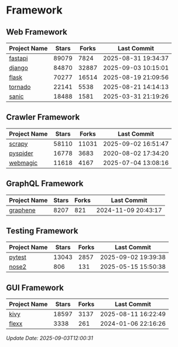 # Framework

## Web Framework
| Project Name | Stars | Forks | Last Commit |
| ------------ | ----- | ----- | ----------- |
| [fastapi](https://github.com/fastapi/fastapi) | 89079 | 7824 | 2025-08-31 19:34:37 |
| [django](https://github.com/django/django) | 84870 | 32887 | 2025-09-03 10:15:01 |
| [flask](https://github.com/pallets/flask) | 70277 | 16514 | 2025-08-19 21:09:56 |
| [tornado](https://github.com/tornadoweb/tornado) | 22141 | 5538 | 2025-08-21 14:14:13 |
| [sanic](https://github.com/sanic-org/sanic) | 18488 | 1581 | 2025-03-31 21:19:26 |

## Crawler Framework
| Project Name | Stars | Forks | Last Commit |
| ------------ | ----- | ----- | ----------- |
| [scrapy](https://github.com/scrapy/scrapy) | 58110 | 11031 | 2025-09-02 16:51:47 |
| [pyspider](https://github.com/binux/pyspider) | 16778 | 3683 | 2020-08-02 17:34:20 |
| [webmagic](https://github.com/code4craft/webmagic) | 11618 | 4167 | 2025-07-04 13:08:16 |

## GraphQL Framework
| Project Name | Stars | Forks | Last Commit |
| ------------ | ----- | ----- | ----------- |
| [graphene](https://github.com/graphql-python/graphene) | 8207 | 821 | 2024-11-09 20:43:17 |

## Testing Framework
| Project Name | Stars | Forks | Last Commit |
| ------------ | ----- | ----- | ----------- |
| [pytest](https://github.com/pytest-dev/pytest) | 13043 | 2857 | 2025-09-02 19:39:38 |
| [nose2](https://github.com/nose-devs/nose2) | 806 | 131 | 2025-05-15 15:50:38 |

## GUI Framework
| Project Name | Stars | Forks | Last Commit |
| ------------ | ----- | ----- | ----------- |
| [kivy](https://github.com/kivy/kivy) | 18597 | 3137 | 2025-08-11 16:22:49 |
| [flexx](https://github.com/flexxui/flexx) | 3338 | 261 | 2024-01-06 22:16:26 |

*Update Date: 2025-09-03T12:00:31*